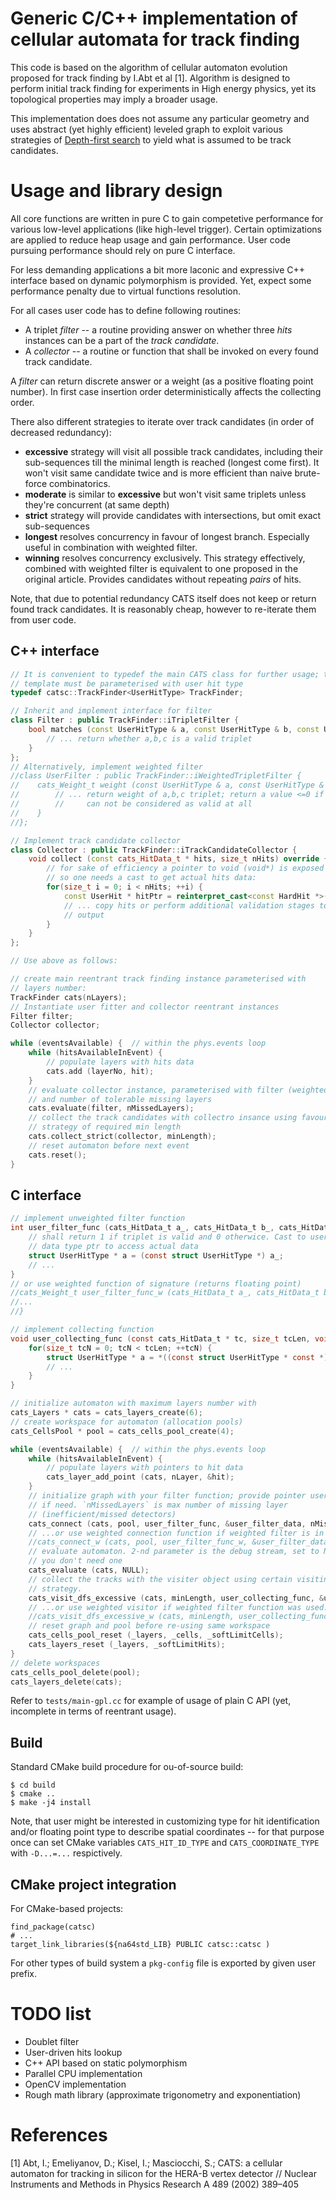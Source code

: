 # Generic C/C++ implementation of cellular automata for track finding

This code is based on the algorithm of cellular automaton evolution
proposed for track finding by I.Abt et al [1]. Algorithm is designed to
perform initial track finding for experiments in High energy physics, yet
its topological properties may imply a broader usage.

This implementation does does not assume any particular geometry and uses
abstract (yet highly efficient) leveled graph to exploit various strategies of
[Depth-first search](https://en.wikipedia.org/wiki/Depth-first_search) to yield
what is assumed to be track candidates.

# Usage and library design

All core functions are written in pure C to gain competetive performance for
various low-level applications (like high-level trigger). Certain
optimizations are applied to reduce heap usage and gain performance. User code
pursuing performance should rely on pure C interface.

For less demanding applications a bit more laconic and expressive C++ interface
based on dynamic polymorphism is provided. Yet, expect some performance penalty
due to virtual functions resolution.

For all cases user code has to define following routines:

- A triplet *filter* -- a routine providing answer on whether three *hits*
  instances can be a part of the *track candidate*.
- A *collector* -- a routine or function that shall be invoked on every found
  track candidate.

A *filter* can return discrete answer or a weight (as a positive floating point
number). In first case insertion order deterministically affects the collecting
order.

There also different strategies to iterate over track candidates (in order of
decreased redundancy):

- **excessive** strategy will visit all possible track candidates, including
  their sub-sequences till the minimal length is reached (longest come first).
  It won't visit same candidate twice and is more efficient than naive
  brute-force combinatorics.
- **moderate** is similar to **excessive** but won't visit same triplets unless
  they're concurrent (at same depth)
- **strict** strategy will provide candidates with intersections, but omit exact
  sub-sequences
- **longest** resolves concurrency in favour of longest branch. Especially
  useful in combination with weighted filter.
- **winning** resolves concurrency exclusively. This strategy effectively,
  combined with weighted filter is equivalent to one proposed in the original
  article. Provides candidates without repeating *pairs* of hits.

Note, that due to potential redundancy CATS itself does not keep or return
found track candidates. It is reasonably cheap, however to re-iterate them
from user code.

## C++ interface

```cpp
// It is convenient to typedef the main CATS class for further usage; this
// template must be parameterised with user hit type
typedef catsc::TrackFinder<UserHitType> TrackFinder;

// Inherit and implement interface for filter
class Filter : public TrackFinder::iTripletFilter {
    bool matches (const UserHitType & a, const UserHitType & b, const UserHitType & c) const override {
        // ... return whether a,b,c is a valid triplet
    }
};
// Alternatively, implement weighted filter
//class UserFilter : public TrackFinder::iWeightedTripletFilter {
//    cats_Weight_t weight (const UserHitType & a, const UserHitType & b, const UserHitType & c) const override {
//        // ... return weight of a,b,c triplet; return a value <=0 if triplet
//        //     can not be considered as valid at all
//    }
//};

// Implement track candidate collector
class Collector : public TrackFinder::iTrackCandidateCollector {
    void collect (const cats_HitData_t * hits, size_t nHits) override {
        // for sake of efficiency a pointer to void (void*) is exposed here,
        // so one needs a cast to get actual hits data:
        for(size_t i = 0; i < nHits; ++i) {
            const UserHit * hitPtr = reinterpret_cast<const HardHit *>(hits[i]);
            // ... copy hits or perform additional validation stages to reduce
            // output
        }
    }
};

// Use above as follows:

// create main reentrant track finding instance parameterised with
// layers number:
TrackFinder cats(nLayers);
// Instantiate user fitter and collector reentrant instances
Filter filter;
Collector collector;

while (eventsAvailable) {  // within the phys.events loop
    while (hitsAvailableInEvent) {
        // populate layers with hits data
        cats.add (layerNo, hit);
    }
    // evaluate collector instance, parameterised with filter (weighted or not)
    // and number of tolerable missing layers
    cats.evaluate(filter, nMissedLayers);
    // collect the track candidates with collectro insance using favoured
    // strategy of required min length
    cats.collect_strict(collector, minLength);
    // reset automaton before next event
    cats.reset();
}
```

## C interface

```c
// implement unweighted filter function
int user_filter_func (cats_HitData_t a_, cats_HitData_t b_, cats_HitData_t c_, void * userdata) {
    // shall return 1 if triplet is valid and 0 otherwice. Cast to user hit
    // data type ptr to access actual data
    struct UserHitType * a = (const struct UserHitType *) a_;
    // ...
}
// or use weighted function of signature (returns floating point)
//cats_Weight_t user_filter_func_w (cats_HitData_t a_, cats_HitData_t b_, cats_HitData_t c_, void * userdata) {
//...
//}

// implement collecting function
void user_collecting_func (const cats_HitData_t * tc, size_t tcLen, void * userdata) {
    for(size_t tcN = 0; tcN < tcLen; ++tcN) {
        struct UserHitType * a = *((const struct UserHitType * const *) tc)[tcN];
        // ...
    }
}

// initialize automaton with maximum layers number with
cats_Layers * cats = cats_layers_create(6);
// create workspace for automaton (allocation pools)
cats_CellsPool * pool = cats_cells_pool_create(4);

while (eventsAvailable) {  // within the phys.events loop
    while (hitsAvailableInEvent) {
        // populate layers with pointers to hit data
        cats_layer_add_point (cats, nLayer, &hit);
    }
    // initialize graph with your filter function; provide pointer user data,
    // if need. `nMissedLayers` is max number of missing layer
    // (inefficient/missed detectors)
    cats_connect (cats, pool, user_filter_func, &user_filter_data, nMissedLayers);
    // ...or use weighted connection function if weighted filter is in use
    //cats_connect_w (cats, pool, user_filter_func_w, &user_filter_data, nMissedLayers);
    // evaluate automaton. 2-nd parameter is the debug stream, set to NULL if
    // you don't need one
    cats_evaluate (cats, NULL);
    // collect the tracks with the visiter object using certain visiting
    // strategy.
    cats_visit_dfs_excessive (cats, minLength, user_collecting_func, &userCollectingData );
    // ...or use weighted visitor if weighted filter function was used:
    //cats_visit_dfs_excessive_w (cats, minLength, user_collecting_func, &userCollectingData );
    // reset graph and pool before re-using same workspace
    cats_cells_pool_reset (_layers, _cells, _softLimitCells);
    cats_layers_reset (_layers, _softLimitHits);
}
// delete workspaces
cats_cells_pool_delete(pool);
cats_layers_delete(cats);
```

Refer to `tests/main-gpl.cc` for example of usage of plain C API (yet,
incomplete in terms of reentrant usage).

## Build

Standard CMake build procedure for ou-of-source build:

    $ cd build
    $ cmake ..
    $ make -j4 install

Note, that user might be interested in customizing type for hit identification
and/or floating point type to describe spatial coordinates -- for that purpose
once can set CMake variables `CATS_HIT_ID_TYPE` and `CATS_COORDINATE_TYPE`
with `-D...=...` respictively.

## CMake project integration

For CMake-based projects:

    find_package(catsc)
    # ...
    target_link_libraries(${na64std_LIB} PUBLIC catsc::catsc )

For other types of build system a `pkg-config` file is exported by given user
prefix.

# TODO list

* Doublet filter
* User-driven hits lookup
* C++ API based on static polymorphism
* Parallel CPU implementation
* OpenCV implementation
* Rough math library (approximate trigonometry and exponentiation)

# References

[1] Abt, I.; Emeliyanov, D.; Kisel, I.; Masciocchi, S.; CATS: a cellular
automaton for tracking in silicon for the HERA-B vertex detector // Nuclear
Instruments and Methods in Physics Research A 489 (2002) 389–405

